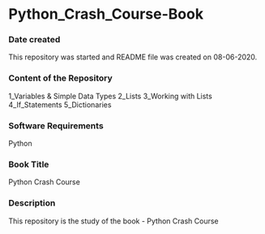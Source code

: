 # Python_Crash_Course-Book

### Date created
This repository was started and README file was created on 08-06-2020.

### Content of the Repository
1_Variables & Simple Data Types 
2_Lists 
3_Working with Lists 
4_If_Statements 
5_Dictionaries

### Software Requirements
Python

### Book Title
Python Crash Course

### Description
This repository is the study of the book - Python Crash Course